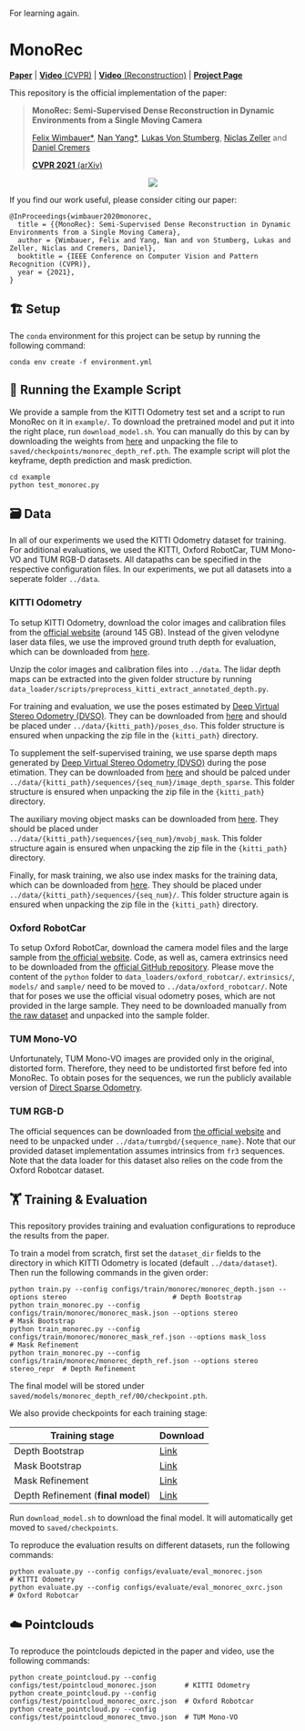For learning again.
# MonoRec
[**Paper**](https://arxiv.org/abs/2011.11814) |  [**Video** (CVPR)](https://youtu.be/XimdlXUamo0) | [**Video** (Reconstruction)](https://youtu.be/-gDSBIm0vgk) | [**Project Page**](https://vision.in.tum.de/research/monorec)

This repository is the official implementation of the paper:

> **MonoRec: Semi-Supervised Dense Reconstruction in Dynamic Environments from a Single Moving Camera**
>
> [Felix Wimbauer*](https://www.linkedin.com/in/felixwimbauer), [Nan Yang*](https://vision.in.tum.de/members/yangn), [Lukas Von Stumberg](https://vision.in.tum.de/members/stumberg), [Niclas Zeller](https://vision.in.tum.de/members/zellern) and [Daniel Cremers](https://vision.in.tum.de/members/cremers)
> 
> [**CVPR 2021** (arXiv)](https://arxiv.org/abs/2011.11814)

<a href="https://youtu.be/-gDSBIm0vgk"><div style="text-align:center"><img src="./pictures/frames_pointcloud.gif" style="height:auto;width:70%px"/></div></a>

If you find our work useful, please consider citing our paper:
```
@InProceedings{wimbauer2020monorec,
  title = {{MonoRec}: Semi-Supervised Dense Reconstruction in Dynamic Environments from a Single Moving Camera},
  author = {Wimbauer, Felix and Yang, Nan and von Stumberg, Lukas and Zeller, Niclas and Cremers, Daniel},
  booktitle = {IEEE Conference on Computer Vision and Pattern Recognition (CVPR)},
  year = {2021},
}
```

## 🏗️️ Setup

The `conda` environment for this project can be setup by running the following command:

```shell
conda env create -f environment.yml
```

## 🏃 Running the Example Script

We provide a sample from the KITTI Odometry test set and a script to run MonoRec on it in ``example/``. 
To download the pretrained model and put it into the right place, run ``download_model.sh``. 
You can manually do this by can by downloading the weights from [here](https://vision.in.tum.de/_media/research/monorec/monorec_depth_ref.pth.zip) 
and unpacking the file to ``saved/checkpoints/monorec_depth_ref.pth``.
The example script will plot the keyframe, depth prediction and mask prediction.

```shell
cd example
python test_monorec.py
```

## 🗃️ Data

In all of our experiments we used the KITTI Odometry dataset for training. For additional evaluations, we used the KITTI, Oxford RobotCar, 
TUM Mono-VO and TUM RGB-D datasets. All datapaths can be specified in the respective configuration files. In our experiments, we put all datasets into a seperate folder ```../data```.

### KITTI Odometry

To setup KITTI Odometry, download the color images and calibration files from the 
[official website](http://www.cvlibs.net/datasets/kitti/eval_odometry.php) (around 145 GB). Instead of the given 
velodyne laser data files, we use the improved ground truth depth for evaluation, which can be downloaded from 
[here](http://www.cvlibs.net/datasets/kitti/eval_depth_all.php). 

Unzip the color images and calibration files into ```../data```. The lidar depth maps can be extracted into the given 
folder structure by running ```data_loader/scripts/preprocess_kitti_extract_annotated_depth.py```.

For training and evaluation, we use the poses estimated by [Deep Virtual Stereo Odometry (DVSO)](https://vision.in.tum.de/research/vslam/dvso). They can be downloaded 
from [here](https://vision.in.tum.de/_media/research/monorec/poses_dvso.zip) and should be placed under ``../data/{kitti_path}/poses_dso``. This folder structure is ensured when 
unpacking the zip file in the ``{kitti_path}`` directory.

To supplement the self-supervised training, we use sparse depth maps generated by [Deep Virtual Stereo Odometry (DVSO)](https://vision.in.tum.de/research/vslam/dvso) 
during the pose etimation. They can be downloaded from [here](https://vision.in.tum.de/_media/research/monorec/depth_dvso.zip)
and should be palced under ``../data/{kitti_path}/sequences/{seq_num}/image_depth_sparse``.
This folder structure is ensured when unpacking the zip file in the ``{kitti_path}`` directory.

The auxiliary moving object masks can be downloaded from [here](https://vision.in.tum.de/_media/research/monorec/mvobj_mask.zip). They should be placed under 
``../data/{kitti_path}/sequences/{seq_num}/mvobj_mask``. This folder structure again is ensured when 
unpacking the zip file in the ``{kitti_path}`` directory.

Finally, for mask training, we also use index masks for the training data, which can be downloaded from [here](https://vision.in.tum.de/_media/research/monorec/index_masks.zip). They should be placed under 
``../data/{kitti_path}/sequences/{seq_num}/``. This folder structure again is ensured when 
unpacking the zip file in the ``{kitti_path}`` directory.

### Oxford RobotCar


To setup Oxford RobotCar, download the camera model files and the large sample from 
[the official website](https://robotcar-dataset.robots.ox.ac.uk/downloads/). Code, as well as, camera extrinsics need to be downloaded 
from the [official GitHub repository](https://github.com/ori-mrg/robotcar-dataset-sdk).
Please move the content of the ``python`` folder to ``data_loaders/oxford_robotcar/``.
``extrinsics/``, ``models/`` and ``sample/`` need to be moved to ``../data/oxford_robotcar/``. Note that for poses we 
use the official visual odometry poses, which are not provided in the large sample. They need to be downloaded manually from
[the raw dataset](http://mrgdatashare.robots.ox.ac.uk/download/?filename=datasets/2014-12-12-10-45-15/2014-12-12-10-45-15_vo.tar) 
and unpacked into the sample folder.

### TUM Mono-VO

Unfortunately, TUM Mono-VO images are provided only in the original, distorted form. Therefore, they need to be undistorted 
first before fed into MonoRec. To obtain poses for the sequences, we run the publicly available version 
of [Direct Sparse Odometry](https://github.com/JakobEngel/dso).

### TUM RGB-D

The official sequences can be downloaded from [the official website](https://vision.in.tum.de/data/datasets/rgbd-dataset/download)
and need to be unpacked under ``../data/tumrgbd/{sequence_name}``. Note that our provided dataset implementation assumes 
intrinsics from ``fr3`` sequences. Note that the data loader for this dataset also relies on the code from the Oxford Robotcar dataset.

## 🏋️ Training & Evaluation

This repository provides training and evaluation configurations to reproduce the results from the paper.

To train a model from scratch, first set the ``dataset_dir`` fields to the directory in which KITTI Odometry is located
(default ``../data/dataset``).
Then run the following commands in the given order:

```shell
python train.py --config configs/train/monorec/monorec_depth.json --options stereo                          # Depth Bootstrap
python train_monorec.py --config configs/train/monorec/monorec_mask.json --options stereo                   # Mask Bootstrap
python train_monorec.py --config configs/train/monorec/monorec_mask_ref.json --options mask_loss            # Mask Refinement
python train_monorec.py --config configs/train/monorec/monorec_depth_ref.json --options stereo stereo_repr  # Depth Refinement
```

The final model will be stored under ``saved/models/monorec_depth_ref/00/checkpoint.pth``. 

We also provide checkpoints for each training stage:

| Training stage | Download |
| --- | --- |
| Depth Bootstrap  | [Link](https://vision.in.tum.de/_media/research/monorec/monorec_depth.pth.zip) |
| Mask Bootstrap  | [Link](https://vision.in.tum.de/_media/research/monorec/monorec_mask.pth.zip) |
| Mask Refinement  | [Link](https://vision.in.tum.de/_media/research/monorec/monorec_mask_ref.pth.zip) |
| Depth Refinement (**final model**)  | [Link](https://vision.in.tum.de/_media/research/monorec/monorec_depth_ref.pth.zip) |

Run ``download_model.sh`` to download the final model. It will automatically get moved to ``saved/checkpoints``. 

To reproduce the evaluation results on different datasets, run the following commands:

```shell
python evaluate.py --config configs/evaluate/eval_monorec.json        # KITTI Odometry
python evaluate.py --config configs/evaluate/eval_monorec_oxrc.json   # Oxford Robotcar
```

## ☁️ Pointclouds

To reproduce the pointclouds depicted in the paper and video, use the following commands:

```shell
python create_pointcloud.py --config configs/test/pointcloud_monorec.json       # KITTI Odometry
python create_pointcloud.py --config configs/test/pointcloud_monorec_oxrc.json  # Oxford Robotcar
python create_pointcloud.py --config configs/test/pointcloud_monorec_tmvo.json  # TUM Mono-VO
```
